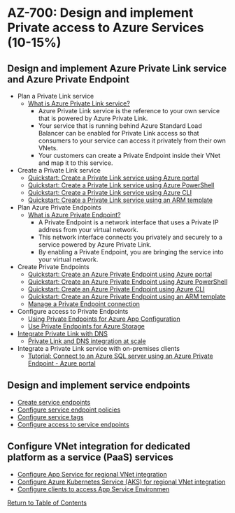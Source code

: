 # AZ-700: Design and implement Private access to Azure Services (10-15%)

## Design and implement Azure Private Link service and Azure Private Endpoint
- Plan a Private Link service
    - [What is Azure Private Link service?](https://docs.microsoft.com/en-us/azure/private-link/private-link-service-overview)
        - Azure Private Link service is the reference to your own service that is powered by Azure Private Link.
        - Your service that is running behind Azure Standard Load Balancer can be enabled for Private Link access so that consumers to your service can access it privately from their own VNets.
        - Your customers can create a Private Endpoint inside their VNet and map it to this service.
- Create a Private Link service
    - [Quickstart: Create a Private Link service using Azure portal](https://docs.microsoft.com/en-us/azure/private-link/create-private-link-service-portal)
    - [Quickstart: Create a Private Link service using Azure PowerShell](https://docs.microsoft.com/en-us/azure/private-link/create-private-link-service-powershell)
    - [Quickstart: Create a Private Link service using Azure CLI](https://docs.microsoft.com/en-us/azure/private-link/create-private-link-service-cli)
    - [Quickstart: Create a Private Link service using an ARM template](https://docs.microsoft.com/en-us/azure/private-link/create-private-link-service-template)
- Plan Azure Private Endpoints
    - [What is Azure Private Endpoint?](https://docs.microsoft.com/en-us/azure/private-link/private-endpoint-overview)
        - A Private Endpoint is a network interface that uses a Private IP address from your virtual network.
        - This network interface connects you privately and securely to a service powered by Azure Private Link.
        - By enabling a Private Endpoint, you are bringing the service into your virtual network.
- Create Private Endpoints
    - [Quickstart: Create an Azure Private Endpoint using Azure portal](https://docs.microsoft.com/en-us/azure/private-link/create-private-endpoint-portal)
    - [Quickstart: Create an Azure Private Endpoint using Azure PowerShell](https://docs.microsoft.com/en-us/azure/private-link/create-private-endpoint-powershell)
    - [Quickstart: Create an Azure Private Endpoint using Azure CLI](https://docs.microsoft.com/en-us/azure/private-link/create-private-endpoint-cli)
    - [Quickstart: Create an Azure Private Endpoint using an ARM template](https://docs.microsoft.com/en-us/azure/private-link/create-private-endpoint-template)
    - [Manage a Private Endpoint connection](https://docs.microsoft.com/en-us/azure/private-link/manage-private-endpoint)
- Configure access to Private Endpoints
    - [Using Private Endpoints for Azure App Configuration](https://docs.microsoft.com/en-us/azure/azure-app-configuration/concept-private-endpoint)
    - [Use Private Endpoints for Azure Storage](https://docs.microsoft.com/en-us/azure/storage/common/storage-private-endpoints)
- [Integrate Private Link with DNS](https://docs.microsoft.com/en-us/azure/private-link/private-endpoint-dns)
    - [Private Link and DNS integration at scale](https://docs.microsoft.com/en-us/azure/cloud-adoption-framework/ready/azure-best-practices/private-link-and-dns-integration-at-scale)
- Integrate a Private Link service with on-premises clients
    - [Tutorial: Connect to an Azure SQL server using an Azure Private Endpoint - Azure portal](https://docs.microsoft.com/en-us/azure/private-link/tutorial-private-endpoint-sql-portal)

## Design and implement service endpoints
- [Create service endpoints]()
- [Configure service endpoint policies]()
- [Configure service tags]()
- [Configure access to service endpoints]()

## Configure VNet integration for dedicated platform as a service (PaaS) services
- [Configure App Service for regional VNet integration]()
- [Configure Azure Kubernetes Service (AKS) for regional VNet integration]()
- [Configure clients to access App Service Environmen]()

[Return to Table of Contents](README.md)